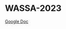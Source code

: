 # WASSA-2023

[Google Doc](https://docs.google.com/document/d/1NoKx3zf034Yg_1C2cfUQVzhxgXYl6BvcHBBbz6lY2QY/edit?usp=sharing)